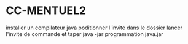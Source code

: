 # CC-MENTUEL2
installer un compilateur java 
poditionner l'invite dans le dossier 
lancer l'invite de commande et taper java -jar programmation java.jar
